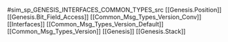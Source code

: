 #sim_sp_GENESIS_INTERFACES_COMMON_TYPES_src
[[Genesis.Position]]
[[Genesis.Bit_Field_Access]]
[[Common_Msg_Types_Version_Conv]]
[[Interfaces]]
[[Common_Msg_Types_Version_Default]]
[[Common_Msg_Types_Version]]
[[Genesis]]
[[Genesis.Stack]]
